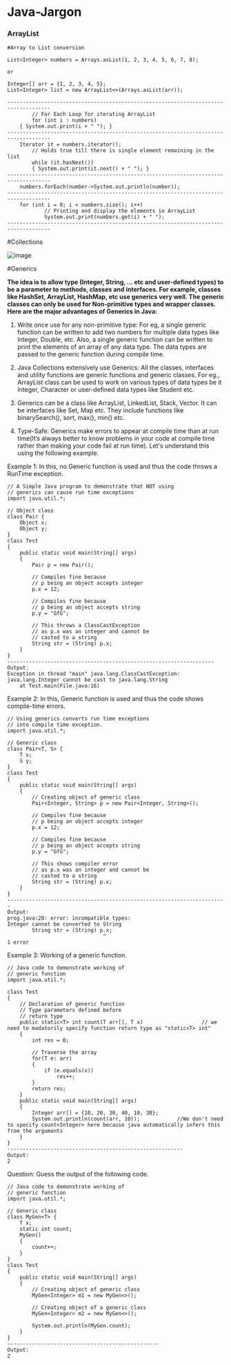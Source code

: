 # Java-Jargon



<h3>ArrayList</h3>

```
#Array to List conversion

List<Integer> numbers = Arrays.asList(1, 2, 3, 4, 5, 6, 7, 8);

or

Integer[] arr = {1, 2, 3, 4, 5};
List<Integer> list = new ArrayList<>(Arrays.asList(arr));

------------------------------------------------------------------------------------
		// For Each Loop for iterating ArrayList
		for (int i : numbers)
    { System.out.print(i + " "); }
------------------------------------------------------------------------------------    
    Iterator it = numbers.iterator(); 
        // Holds true till there is single element remaining in the list
        while (it.hasNext())
        { System.out.print(it.next() + " "); }
------------------------------------------------------------------------------------
    numbers.forEach(number->System.out.println(number));
------------------------------------------------------------------------------------
    for (int i = 0; i < numbers.size(); i++)
            // Printing and display the elements in ArrayList
            System.out.print(numbers.get(i) + " ");
------------------------------------------------------------------------------------
```

#Collections

![image](https://user-images.githubusercontent.com/108695777/232307390-599e05b4-c71c-4210-a0fa-d561e5620cc2.png)

#Generics

**The idea is to allow type (Integer, String, … etc and user-defined types) to be a parameter to methods, classes and interfaces. For example, classes like HashSet, ArrayList, HashMap, etc use generics very well. The generic classes can only be used for Non-primitive types and wrapper classes. Here are the major advantages of Generics in Java:**


1. Write once use for any non-primitive type: For eg, a single generic function can be written to add two numbers for multiple data types like Integer, Double, etc. Also, a single generic function can be written to print the elements of an array of any data type. The data types are passed to the generic function during compile time.</br>


2. Java Collections extensively use Generics: All the classes, interfaces and utility functions are generic functions and generic classes. For eg., ArrayList class can be used to work on various types of data types be it Integer, Character or user-defined data types like Student etc.</br>

3. Generics can be a class like ArrayList, LinkedList, Stack, Vector. It can be interfaces like Set, Map etc. They include functions like binarySearch(), sort, max(), min() etc.</br>

4. Type-Safe: Generics make errors to appear at compile time than at run time(It’s always better to know problems in your code at compile time rather than making your code fail at run time). Let's understand this using the following example.</br>


Example 1: In this, no Generic function is used and thus the code throws a RunTime exception.</br>

```
// A Simple Java program to demonstrate that NOT using 
// generics can cause run time exceptions 
import java.util.*; 

// Object class
class Pair {
    Object x;
    Object y;
}
class Test 
{ 
    public static void main(String[] args) 
    { 
        Pair p = new Pair();
        
        // Compiles fine because
        // p being an object accepts integer
        p.x = 12;
        
        // Compiles fine because
        // p being an object accepts string
        p.y = "GfG";
        
        // This throws a ClassCastException
        // as p.x was an integer and cannot be
        // casted to a string
        String str = (String) p.x;
    } 
} 
-------------------------------------------------------------------
Output:
Exception in thread "main" java.lang.ClassCastException: 
java.lang.Integer cannot be cast to java.lang.String
    at Test.main(File.java:16)
```

Example 2: In this, Generic function is used and thus the code shows compile-time errors.

```
// Using generics converts run time exceptions   
// into compile time exception. 
import java.util.*; 

// Generic class
class Pair<T, S> {
    T x;
    S y;
}
class Test 
{ 
    public static void main(String[] args) 
    { 
        // Creating object of generic class
        Pair<Integer, String> p = new Pair<Integer, String>();
        
        // Compiles fine because
        // p being an object accepts integer
        p.x = 12;
        
        // Compiles fine because
        // p being an object accepts string
        p.y = "GfG";
        
        // This shows compiler error
        // as p.x was an integer and cannot be
        // casted to a string
        String str = (String) p.x;
    } 
} 
-----------------------------------------------------------------------
Output:
prog.java:28: error: incompatible types: 
Integer cannot be converted to String
        String str = (String) p.x;
                               ^
1 error
```

Example 3: Working of a generic function.

```
// Java code to demonstrate working of
// generic function
import java.util.*; 

class Test 
{ 
    // Declaration of generic function
    // Type parameters defined before 
    // return type
    public static<T> int count(T arr[], T x)                   // we need to madatorily specify function return type as "static<T> int"
    {
        int res = 0;
        
        // Traverse the array
        for(T e: arr)
        {
            if (e.equals(x))
                res++;
        }
        return res;
    }
    public static void main(String[] args) 
    { 
        Integer arr[] = {10, 20, 30, 40, 10, 30};
        System.out.println(count(arr, 10));            //We don't need to specify count<Integer> here because java automatically infers this from the arguments
    } 
} 
---------------------------------------------------------
Output:
2
```

Question: Guess the output of the following code.

```
// Java code to demonstrate working of
// generic function
import java.util.*; 

// Generic class
class MyGen<T> {
    T x;
    static int count;
    MyGen()
    {
        count++;
    }
}
class Test 
{ 
    public static void main(String[] args) 
    { 
        // Creating object of generic class
        MyGen<Integer> m1 = new MyGen<>();
        
        // Creating object of a generic class
        MyGen<Integer> m2 = new MyGen<>();
        
        System.out.println(MyGen.count);
    } 
} 
-------------------------------------------------
Output:
2
```
